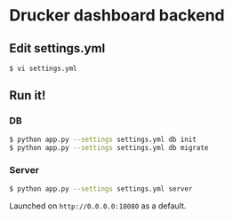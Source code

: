 # Drucker dashboard backend
## Edit settings.yml
```
$ vi settings.yml
```

## Run it!
### DB
```bash
$ python app.py --settings settings.yml db init
$ python app.py --settings settings.yml db migrate
```

### Server
```bash
$ python app.py --settings settings.yml server
```

Launched on `http://0.0.0.0:18080` as a default.
